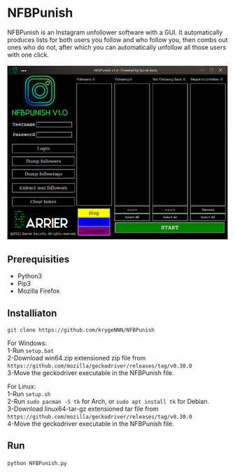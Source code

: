 # NFBPunish
NFBPunish is an Instagram unfollower software with a GUI. 
It automatically produces lists for both users you follow and who follow you, then
combs out ones who do not, after which you can
automatically unfollow all those users with one click.
<br>
<br>
![Desktop View](misc/pic1.png)

## Prerequisities
* Python3
* Pip3
* Mozilla Firefox
## Installiaton

```
git clone https://github.com/krygeNNN/NFBPunish
```
For Windows:<br>
1-Run `setup.bat`
<br>
2-Download win64.zip extensioned zip file from 
<br>
`https://github.com/mozilla/geckodriver/releases/tag/v0.30.0`
<br>
3-Move the geckodriver executable in the NFBPunish file.
<br>

For Linux:<br>
1-Run `setup.sh`
<br>
2-Run `sudo pacman -S tk` for Arch, or `sudo apt install tk` for Debian.
<br>
3-Download linux64-tar-gz extensioned tar file from 
<br>
`https://github.com/mozilla/geckodriver/releases/tag/v0.30.0`
<br>
4-Move the geckodriver executable in the NFBPunish file.
<br>

## Run
`python NFBPunish.py`
